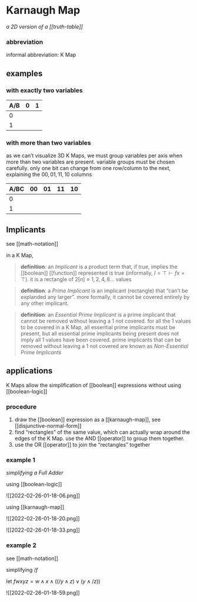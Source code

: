 # Karnaugh Map

_a 2D version of a [[truth-table]]_

### abbreviation

informal abbreviation: K Map

## examples

### with exactly two variables

| A/B | 0   | 1   |
| --- | --- | --- |
| 0   |     |     |
| 1   |     |     |

### with more than two variables

as we can’t visualize 3D K Maps, we must group variables per axis when more than two variables are present. variable groups must be chosen carefully. only one bit can change from one row/column to the next, explaining the $00, 01, 11, 10$ columns

| A/BC | 00  | 01  | 11  | 10  |
| ---- | --- | --- | --- | --- |
| 0    |     |     |     |     |
| 1    |     |     |     |     |

## Implicants

see [[math-notation]]

in a K Map,

> **definition**: an _Implicant_ is a product term that, if true, implies the [[boolean]] [[function]] represented is true (informally, $I = \top \vdash f x = \top$). it is a rectangle of $2[n] \equiv 1, 2, 4, 8 \dots$ values

> **definition**: a _Prime Implicant_ is an implicant (rectangle) that “can’t be explanded any larger”. more formally, it cannot be covered entirely by any other implicant.

> **definition**: an _Essential Prime Implicant_ is a prime implicant that cannot be removed without leaving a $1$ not covered. for all the $1$ values to be covered in a K Map, all essential prime implicants must be present, but all essential prime implicants being present does not imply all $1$ values have been covered. prime implicants that can be removed without leaving a $1$ not covered are known as _Non-Essential Prime Implicants_

## applications

K Maps allow the simplification of [[boolean]] expressions without using [[boolean-logic]]

### procedure

1. draw the [[boolean]] expression as a [[karnaugh-map]], see [[disjunctive-normal-form]]
2. find “rectangles” of the same value, which can actually wrap around the edges of the K Map. use the AND [[operator]] to group them together.
3. use the OR [[operator]] to join the “rectangles” together

### example 1

_simplifying a Full Adder_

using [[boolean-logic]]

![[2022-02-26-01-18-06.png]]

using [[karnaugh-map]]

![[2022-02-26-01-18-20.png]]

![[2022-02-26-01-18-33.png]]

### example 2

see [[math-notation]]

simplifying $/f$

let $f w x y z = w \land x \land ((/y \land z) \lor (y \land /z))$

![[2022-02-26-01-18-59.png]]
